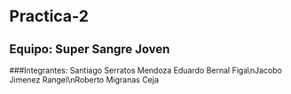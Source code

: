# Practica-2
## Equipo: Super Sangre Joven 
###Integrantes:  Santiago Serratos Mendoza Eduardo Bernal Figa\nJacobo Jimenez Rangel\nRoberto Migranas Ceja
